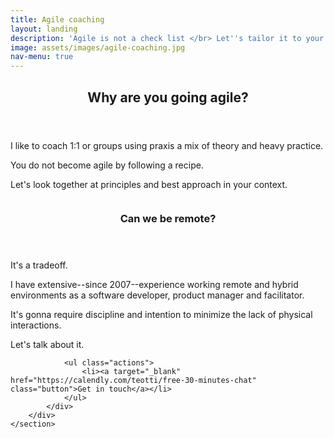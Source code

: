 ```yaml
---
title: Agile coaching
layout: landing
description: 'Agile is not a check list </br> Let''s tailor it to your context'
image: assets/images/agile-coaching.jpg
nav-menu: true
---
```


<!-- Main -->
<div id="main">

<!-- One -->
<section id="one">
	<div class="inner">
		<header class="major">
			<h2>Why are you going agile?</h2>
		</header>
		<p>I like to coach 1:1 or groups using praxis a mix of theory and heavy practice.</p>
		<p>You do not become agile by following a recipe.</p>
		<p>Let's look together at principles and best approach in your context.</p>
	</div>
</section>

<!-- Two -->
<section id="two" class="spotlights">
	<section>
		<div class="image">
			<img src="{% link assets/images/project-kickoff.jpg %}" alt="" data-position="center center" />
		</div>
		<div class="content">
			<div class="inner">
				<header class="major">
					<h3 id="kickoff">Can we be remote?</h3>
				</header>
				<p>It's a tradeoff.</p>
				<p>I have extensive--since 2007--experience working remote and hybrid environments as a software developer, product manager and facilitator.</p>
				<p>It's gonna require discipline and intention to minimize the lack of physical interactions.</p>
				<p>Let's talk about it.</p>
				
				<ul class="actions">
					<li><a target="_blank" href="https://calendly.com/teotti/free-30-minutes-chat" class="button">Get in touch</a></li>
				</ul>
			</div>
		</div>
	</section>
</section>

</div>

